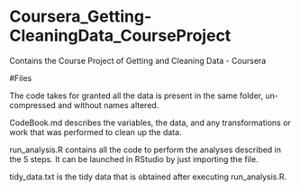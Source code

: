 # Coursera_Getting-CleaningData_CourseProject
Contains the Course Project of Getting and Cleaning Data - Coursera

#Files

The code takes for granted all the data is present in the same folder, un-compressed and without names altered.

CodeBook.md describes the variables, the data, and any transformations or work that was performed to clean up the data.

run_analysis.R contains all the code to perform the analyses described in the 5 steps. It can be launched in RStudio by just importing the file.

tidy_data.txt is the tidy data that is obtained after executing run_analysis.R.
